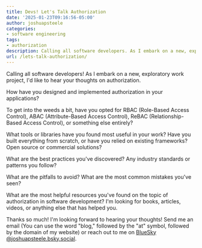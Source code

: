 ```yaml
---
title: Devs! Let's Talk Authorization
date: '2025-01-23T09:16:56-05:00'
author: joshuapsteele
categories:
- software engineering
tags:
- authorization
description: Calling all software developers. As I embark on a new, exploratory work project, I'd like to hear your thoughts on authorization.
url: /lets-talk-authorization/
---
```

Calling all software developers! As I embark on a new, exploratory work project, I'd like to hear your thoughts on authorization.

How have you designed and implemented authorization in your applications?

To get into the weeds a bit, have you opted for RBAC (Role-Based Access Control), ABAC (Attribute-Based Access Control), ReBAC (Relationship-Based Access Control), or something else entirely?

What tools or libraries have you found most useful in your work? Have you built everything from scratch, or have you relied on existing frameworks? Open source or commercial solutions?

What are the best practices you've discovered? Any industry standards or patterns you follow?

What are the pitfalls to avoid? What are the most common mistakes you've seen?

What are the most helpful resources you've found on the topic of authorization in software development? I'm looking for books, articles, videos, or anything else that has helped you.

Thanks so much! I'm looking forward to hearing your thoughts! Send me an email (You can use the word "blog," followed by the "at" symbol, followed by the domain of my website) or reach out to me on [BlueSky @joshuapsteele.bsky.social](https://bsky.app/profile/joshuapsteele.bsky.social).
